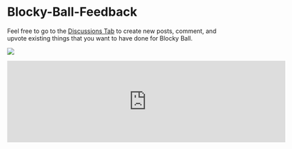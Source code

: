 # Blocky-Ball-Feedback

<!--
![DiscordShield](https://discordapp.com/api/guilds/509906076309651467/widget.png?style=shield)
<a href="https://store.steampowered.com/app/1343040/Blocky_Ball/"><img alt="Steam" src="https://img.shields.io/badge/steam-%23000000.svg?style=for-the-badge&logo=steam&logoColor=white"/></a>
-->

Feel free to go to the [Discussions Tab](https://github.com/Lange-Studios/Blocky-Ball-Feedback/discussions) to create new posts, comment, and upvote existing things that you want to have done for Blocky Ball.

<a href="https://discord.com/invite/PcTANCn" target="_blank"><img src="https://discordapp.com/api/guilds/509906076309651467/widget.png?style=banner2"></a>

<iframe src="https://store.steampowered.com/widget/1343040/" frameborder="0" width="646" height="190"></iframe>
